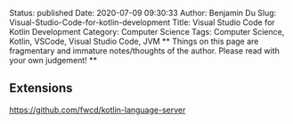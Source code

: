 Status: published
Date: 2020-07-09 09:30:33
Author: Benjamin Du
Slug: Visual-Studio-Code-for-kotlin-development
Title: Visual Studio Code for Kotlin Development
Category: Computer Science
Tags: Computer Science, Kotlin, VSCode, Visual Studio Code, JVM
**
Things on this page are fragmentary and immature notes/thoughts of the author.
Please read with your own judgement!
**

## Extensions

https://github.com/fwcd/kotlin-language-server